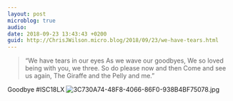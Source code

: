 ```yaml
---
layout: post
microblog: true
audio: 
date: 2018-09-23 13:43:43 +0200
guid: http://ChrisJWilson.micro.blog/2018/09/23/we-have-tears.html
---
```

>“We have tears in our eyes
As we wave our goodbyes,
We so loved being with you, we three.
So do please now and then
Come and see us again,
The Giraffe and the Pelly and me.” 

Goodbye #ISC18LX 
![3C730A74-48F8-4066-86F0-938B4BF75078.jpg](http://chrisjwilson.me/uploads/2018/984bb93a38.jpg)

